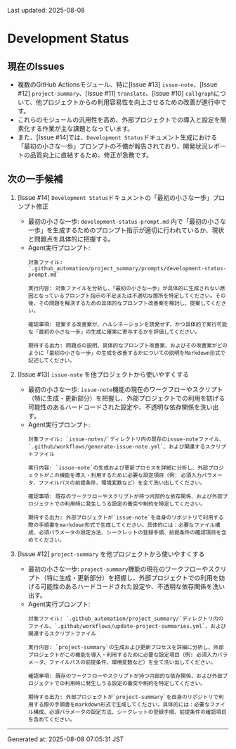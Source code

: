 Last updated: 2025-08-08

# Development Status

## 現在のIssues
- 複数のGitHub Actionsモジュール、特に[Issue #13] `issue-note`、[Issue #12] `project-summary`、[Issue #11] `translate`、[Issue #10] `callgraph`について、他プロジェクトからの利用容易性を向上させるための改善が進行中です。
- これらのモジュールの汎用性を高め、外部プロジェクトでの導入と設定を簡素化する作業が主な課題となっています。
- また、[Issue #14]では、`Development Status`ドキュメント生成における「最初の小さな一歩」プロンプトの不備が報告されており、開発状況レポートの品質向上に直結するため、修正が急務です。

## 次の一手候補
1. [Issue #14] `Development Status`ドキュメントの「最初の小さな一歩」プロンプト修正
   - 最初の小さな一歩: `development-status-prompt.md` 内で「最初の小さな一歩」を生成するためのプロンプト指示が適切に行われているか、現状と問題点を具体的に把握する。
   - Agent実行プロンプト:
     ```
     対象ファイル: `.github_automation/project_summary/prompts/development-status-prompt.md`
     
     実行内容: 対象ファイルを分析し、「最初の小さな一歩」が具体的に生成されない原因となっているプロンプト指示の不足または不適切な箇所を特定してください。その後、その問題を解決するための具体的なプロンプト改善案を検討し、提案してください。
     
     確認事項: 提案する改善案が、ハルシネーションを誘発せず、かつ具体的で実行可能な「最初の小さな一歩」の生成に確実に寄与するかを評価してください。
     
     期待する出力: 問題点の説明、具体的なプロンプト改善案、およびその改善案がどのように「最初の小さな一歩」の生成を改善するかについての説明をMarkdown形式で記述してください。
     ```

2. [Issue #13] `issue-note` を他プロジェクトから使いやすくする
   - 最初の小さな一歩: `issue-note`機能の現在のワークフローやスクリプト（特に生成・更新部分）を把握し、外部プロジェクトでの利用を妨げる可能性のあるハードコードされた設定や、不透明な依存関係を洗い出す。
   - Agent実行プロンプト:
     ```
     対象ファイル: `issue-notes/`ディレクトリ内の既存のissue-noteファイル、`.github/workflows/generate-issue-note.yml`、および関連するスクリプトファイル
     
     実行内容: `issue-note`の生成および更新プロセスを詳細に分析し、外部プロジェクトがこの機能を導入・利用するために必要な設定項目（例: 必須入力パラメータ、ファイルパスの前提条件、環境変数など）を全て洗い出してください。
     
     確認事項: 既存のワークフローやスクリプトが持つ内部的な依存関係、および外部プロジェクトでの利用時に発生しうる設定の衝突や制約を特定してください。
     
     期待する出力: 外部プロジェクトが`issue-note`を自身のリポジトリで利用する際の手順書をmarkdown形式で生成してください。具体的には：必要なファイル構成、必須パラメータの設定方法、シークレットの登録手順、前提条件の確認項目を含めてください。
     ```

3. [Issue #12] `project-summary` を他プロジェクトから使いやすくする
   - 最初の小さな一歩: `project-summary`機能の現在のワークフローやスクリプト（特に生成・更新部分）を把握し、外部プロジェクトでの利用を妨げる可能性のあるハードコードされた設定や、不透明な依存関係を洗い出す。
   - Agent実行プロンプト:
     ```
     対象ファイル: `.github_automation/project_summary/`ディレクトリ内のファイル、`.github/workflows/update-project-summaries.yml`、および関連するスクリプトファイル
     
     実行内容: `project-summary`の生成および更新プロセスを詳細に分析し、外部プロジェクトがこの機能を導入・利用するために必要な設定項目（例: 必須入力パラメータ、ファイルパスの前提条件、環境変数など）を全て洗い出してください。
     
     確認事項: 既存のワークフローやスクリプトが持つ内部的な依存関係、および外部プロジェクトでの利用時に発生しうる設定の衝突や制約を特定してください。
     
     期待する出力: 外部プロジェクトが`project-summary`を自身のリポジトリで利用する際の手順書をmarkdown形式で生成してください。具体的には：必要なファイル構成、必須パラメータの設定方法、シークレットの登録手順、前提条件の確認項目を含めてください。
     ```

---
Generated at: 2025-08-08 07:05:31 JST
